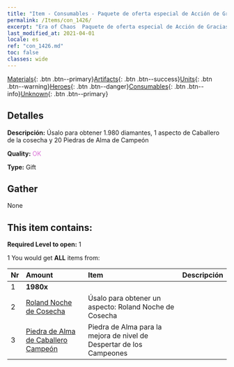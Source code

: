 ```yaml
---
title: "Item - Consumables - Paquete de oferta especial de Acción de Gracias"
permalink: /Items/con_1426/
excerpt: "Era of Chaos  Paquete de oferta especial de Acción de Gracias"
last_modified_at: 2021-04-01
locale: es
ref: "con_1426.md"
toc: false
classes: wide
---
```

 [Materials](/es/Items/){: .btn .btn--primary}[Artifacts](/es/Items/Artifacts/){: .btn .btn--success}[Units](/es/Items/Units/){: .btn .btn--warning}[Heroes](/es/Items/Heroes/){: .btn .btn--danger}[Consumables](/es/Items/Consumables/){: .btn .btn--info}[Unknown](/es/Items/Unknown/){: .btn .btn--primary}

## Detalles
 **Descripción:** Úsalo para obtener 1.980 diamantes, 1 aspecto de Caballero de la cosecha y 20 Piedras de Alma de Campeón

 **Quality:** <span style="color: #DA70D6">OK</span>

 **Type:** Gift

## Gather

  None

## This item contains:

 **Required Level to open:** 1

 1 You would get **ALL** items  from:

  | Nr | Amount |     Item    | Descripción |
  |:---|:-------|:------------|:-----------:|
  | 1 |  **1980x** | <i class="fas fa-gem"/> |  | 
  | 2 | [Roland Noche de Cosecha](/es/Items/con_1034/) | Úsalo para obtener un aspecto: Roland Noche de Cosecha | 
  | 3 | [Piedra de Alma de Caballero Campeón](/es/Items/unt_287/) | Piedra de Alma para la mejora de nivel de Despertar de los Campeones | 
